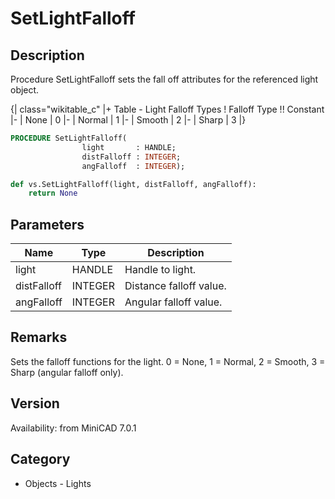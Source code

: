 # SetLightFalloff

## Description
Procedure SetLightFalloff sets the fall off attributes for the referenced light object.

{| class="wikitable_c"
|+ Table - Light Falloff Types
! Falloff Type !! Constant
|-
| None
| 0
|-
| Normal
| 1
|-
| Smooth
| 2
|-
| Sharp
| 3
|}

```pascal
PROCEDURE SetLightFalloff(
				light       : HANDLE;
				distFalloff : INTEGER;
				angFalloff  : INTEGER);
```

```python
def vs.SetLightFalloff(light, distFalloff, angFalloff):
    return None
```

## Parameters
|Name|Type|Description|
|---|---|---|
|light|HANDLE|Handle to light.|
|distFalloff|INTEGER|Distance falloff value.|
|angFalloff|INTEGER|Angular falloff value.|

## Remarks
Sets the falloff functions for the light.  0 = None, 1 = Normal, 2 = Smooth, 3 = Sharp (angular falloff only).

## Version
Availability: from MiniCAD 7.0.1

## Category
* Objects - Lights

